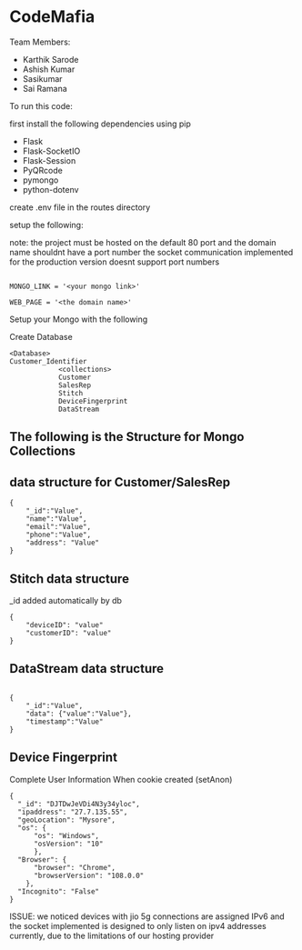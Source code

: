 <h1> CodeMafia </h1>


Team Members:
    <ul>
    <li>Karthik Sarode</li>
    <li>Ashish Kumar</li>
    <li>Sasikumar</li>
    <li>Sai Ramana</li>
    </ul>
    
<p>
To run this code:

first install the following dependencies using pip
<ul>
<li>Flask</li>
<li>Flask-SocketIO</li>
<li>Flask-Session</li>
<li>PyQRcode</li>
<li>pymongo</li>
<li>python-dotenv</li>
</ul>

create .env file in the routes directory

setup the following:

note: the project must be hosted on the default 80 port and the domain name shouldnt have a port number
      the socket communication implemented for the production version doesnt support port numbers

```

MONGO_LINK = '<your mongo link>'

WEB_PAGE = '<the domain name>'

```


Setup your Mongo with the following

Create Database

```
<Database>
Customer_Identifier
            <collections>
            Customer
            SalesRep
            Stitch
            DeviceFingerprint
            DataStream
```

<h2>The following is the Structure for Mongo Collections</h2>
<h2> data structure for Customer/SalesRep </h2>

```
{
    "_id":"Value",
    "name":"Value",
    "email":"Value",
    "phone":"Value",
    "address": "Value"
}
```

<h2>Stitch data structure</h2>
_id added automatically by db

```
{
    "deviceID": "value"
    "customerID": "value"
}
```

<h2>DataStream data structure</h2>

```

{
    "_id":"Value",
    "data": {"value":"Value"},
    "timestamp":"Value"
}

```

<h2>Device Fingerprint</h2>
Complete User Information When cookie created (setAnon)

```
{
  "_id": "DJTDwJeVDi4N3y34yloc", 
  "ipaddress": "27.7.135.55", 
  "geoLocation": "Mysore", 
  "os": {
      "os": "Windows", 
      "osVersion": "10"
      }, 
  "Browser": {
      "browser": "Chrome", 
      "browserVersion": "108.0.0"
    }, 
  "Incognito": "False"
}

```

ISSUE:
we noticed devices with jio 5g connections are assigned IPv6 and the socket implemented is designed to only listen on ipv4 addresses currently, due to the limitations of our hosting provider 
